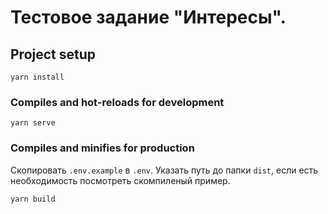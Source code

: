 # Тестовое задание "Интересы".

## Project setup
```
yarn install
```

### Compiles and hot-reloads for development
```
yarn serve
```

### Compiles and minifies for production
Скопировать `.env.example` в `.env`. Указать путь до папки `dist`, если есть необходимость посмотреть скомпиленый пример.
```
yarn build
```


